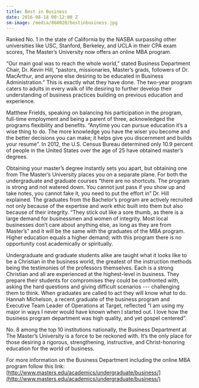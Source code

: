 ```yaml
---
title: Best in Business
date: 2016-08-18 00:12:00 Z
sm-image: /media/868020/bestinbusiness.jpg
---
```


Ranked No. 1 in the state of California by the NASBA surpassing other universities like USC, Stanford, Berkeley, and UCLA in their CPA exam scores, The Master’s University now offers an online MBA program.

“Our main goal was to reach the whole world,” stated Business Department Chair, Dr. Kevin Hill, “pastors, missionaries, Master’s grads, followers of Dr. MacArthur, and anyone else desiring to be educated in Business Administration.” This is exactly what they have done. The two-year program caters to adults in every walk of life desiring to further develop their understanding of business practices building on previous education and experience.

Matthew Frields, speaking on balancing his participation in the program, full-time employment and being a parent of three, acknowledged the programs flexibility and benefits. “Anytime you can pursue education it’s a wise thing to do. The more knowledge you have the wiser you become and the better decisions you can make; it helps give you discernment and builds your resume”. In 2012, the U.S. Census Bureau determined only 10.9 percent of people in the United States over the age of 25 have obtained master’s degrees.

Obtaining your master’s degree instantly sets you apart, but obtaining one from The Master’s University places you on a separate plane. For both the undergraduate and graduate courses “there are no shortcuts. The program is strong and not watered down. You cannot just pass if you show up and take notes, you cannot fake it, you need to put the effort in” Dr. Hill explained. The graduates from the Bachelor’s program are actively recruited not only because of the expertise and work ethic built into them but also because of their integrity. “They stick out like a sore thumb, as there is a large demand for businessmen and women of integrity. Most local businesses don’t care about anything else, as long as they are from Master’s” and it will be the same with the graduates of the MBA program. Higher education equals a higher demand; with this program there is no opportunity cost academically or spiritually.

Undergraduate and graduate students alike are taught what it looks like to be a Christian in the business world, the greatest of the instruction methods being the testimonies of the professors themselves. Each is a strong Christian and all are experienced at the highest-level in business. They prepare their students for compromises they could be confronted with, asking the hard questions and giving difficult scenarios --- challenging them to think. When graduates are called to act they will know what to do. Hannah Michelson, a recent graduate of the business program and Executive Team Leader of Operations at Target, reflected “I am using my major in ways I never would have known when I started out. I love how the business program department was high quality, and yet gospel centered”.

No. 8 among the top 10 institutions nationally, the Business Department at The Master’s University is a force to be reckoned with. It’s the only place for those desiring a rigorous, strengthening, instructive, and Christ-honoring education for the world of business.

For more information on the Business Department including the online MBA program follow this link: [http://www.masters.edu/academics/undergraduate/business/](http://www.masters.edu/academics/undergraduate/business/)
